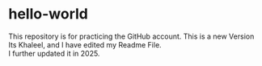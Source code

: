 # hello-world
This repository is for practicing the GitHub account.
This is a new Version
Its Khaleel, and I have edited my Readme File.
<br>
I further updated it in 2025.
